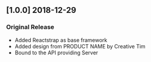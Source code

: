 ## [1.0.0] 2018-12-29
### Original Release
- Added Reactstrap as base framework
- Added design from PRODUCT NAME by Creative Tim
- Bound to the API providing Server
